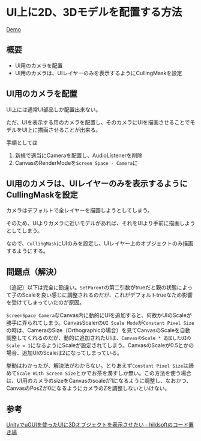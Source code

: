 # UI上に2D、3Dモデルを配置する方法

[Demo](https://ryou.github.io/unity-model-on-ui/Dist/)

## 概要

+ UI用のカメラを配置
+ UI用のカメラは、UIレイヤーのみを表示するようにCullingMaskを設定


## UI用のカメラを配置

UI上には通常UI部品しか配置出来ない。

ただ、UIを表示する用のカメラを配置し、そのカメラにUIを描画させることでモデルをUI上に描画させることが出来る。

手順としては

1. 新規で適当にCameraを配置し、AudioListenerを削除
1. CanvasのRenderModeを`Screen Space - Camera`に

## UI用のカメラは、UIレイヤーのみを表示するようにCullingMaskを設定

カメラはデフォルトで全レイヤーを描画しようとしてしまう。

そのため、UIよりカメラに近いモデルがあれば、それをUIより手前に描画しようとしてしまう。

なので、`CullingMask`にUIのみを設定し、UIレイヤー上のオブジェクトのみ描画するようにする。


## 問題点（解決）

（追記）以下は完全に勘違い。`SetParent`の第二引数がtrueだと親の状態によって子のScaleを良い感じに調整されるのだが、これがデフォルトtrueなため影響を受けてしまっていたのが原因。

`ScreenSpace Camera`なCanvas内に動的にUIを追加すると、何故かUIのScaleが勝手に弄られてしまう。CanvasScalerの`UI Scale Mode`が`Constant Pixel Size`の時は、CameraのSize（Orthographicの場合）を見てCanvasのScaleを自動調整してくれるのだが、動的に追加されたUIは、`CanvasのScale * 追加したUIのScale = 1`になるようにScaleが設定されてしまう。CanvasのScaleが0.5とかの場合、追加UIのScaleは2になってしまっている。

挙動はわかったが、解決法がわからない。とりあえず`Constant Pixel Size`は諦めて`Scale With Screen Size`とかでお茶を濁すしか無い。この方法を使う場合は、UI用のカメラのsizeをCanvasのscaleが1になるように調整し、なおかつ、CanvasのPosZが0になるようにカメラのZを調整しないといけない。


## 参考

[UnityでuGUIを使ったUIに3Dオブジェクトを表示させたい - hildsoftのコード置き場](http://code.hildsoft.com/entry/2018/01/10/090000)
